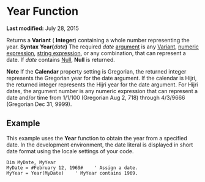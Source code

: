 
# Year Function

 **Last modified:** July 28, 2015


Returns a  **Variant** ( **Integer**) containing a whole number representing the year.
 **Syntax**
 **Year(**_date_**)**
The required  _date_ [argument](b8bdf64f-5920-1ae9-16d0-b26d09524a30.md) is any [Variant](b8bdf64f-5920-1ae9-16d0-b26d09524a30.md),  [numeric expression](b8bdf64f-5920-1ae9-16d0-b26d09524a30.md),  [string expression](b8bdf64f-5920-1ae9-16d0-b26d09524a30.md), or any combination, that can represent a date. If  _date_ contains [Null](b8bdf64f-5920-1ae9-16d0-b26d09524a30.md),  **Null** is returned.

 **Note**  If the  **Calendar** property setting is Gregorian, the returned integer represents the Gregorian year for the date argument. If the calendar is Hijri, the returned integer represents the Hijri year for the date argument. For Hijri dates, the argument number is any numeric expression that can represent a date and/or time from 1/1/100 (Gregorian Aug 2, 718) through 4/3/9666 (Gregorian Dec 31, 9999).


## Example

This example uses the  **Year** function to obtain the year from a specified date. In the development environment, the date literal is displayed in short date format using the locale settings of your code.


```
Dim MyDate, MyYear
MyDate = #February 12, 1969#    ' Assign a date.
MyYear = Year(MyDate)    ' MyYear contains 1969.


```


